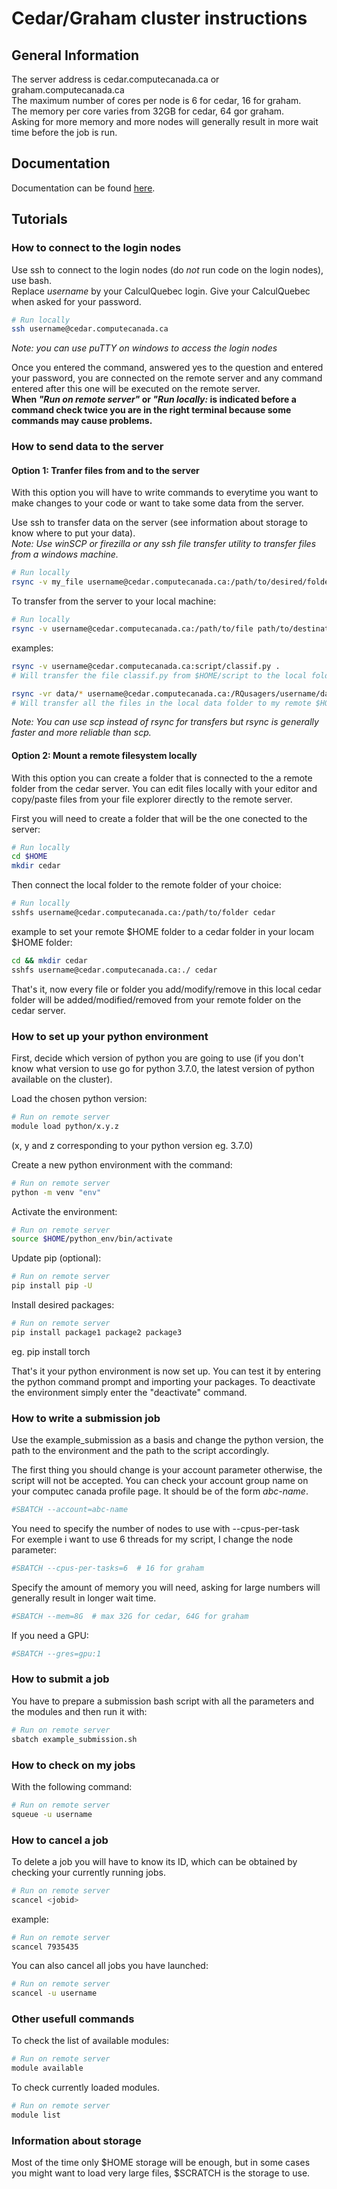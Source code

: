 # Cedar/Graham cluster instructions

## General Information

The server address is cedar.computecanada.ca or graham.computecanada.ca  
The maximum number of cores per node is 6 for cedar, 16 for graham.  
The memory per core varies from 32GB for cedar, 64 gor graham.  
Asking for more memory and more nodes will generally result in more wait time before the job is run.  

## Documentation

Documentation can be found [here][computecanada doc].

## Tutorials

### How to connect to the login nodes

Use ssh to connect to the login nodes (do *not* run code on the login nodes), use bash.  
Replace _username_ by your CalculQuebec login. Give your CalculQuebec when asked for your password.  
```bash
# Run locally
ssh username@cedar.computecanada.ca
```
_Note: you can use puTTY on windows to access the login nodes_

Once you entered the command, answered yes to the question and entered your password, you are connected on the remote server and any command entered after this one will be executed on the remote server.  
**When _"Run on remote server"_ or _"Run locally:_ is indicated before a command check twice you are in the right terminal because some commands may cause problems.**  

### How to send data to the server

#### Option 1: Tranfer files from and to the server

With this option you will have to write commands to everytime you want to make changes to your code or want to take some data from the server.  

Use ssh to transfer data on the server (see information about storage to know where to put your data).  
_Note: Use winSCP or firezilla or any ssh file transfer utility to transfer files from a windows machine._
```bash
# Run locally
rsync -v my_file username@cedar.computecanada.ca:/path/to/desired/folder/
```

To transfer from the server to your local machine:
```bash
# Run locally
rsync -v username@cedar.computecanada.ca:/path/to/file path/to/destination/folder/
```

examples:
```bash
rsync -v username@cedar.computecanada.ca:script/classif.py .
# Will transfer the file classif.py from $HOME/script to the local folder.

rsync -vr data/* username@cedar.computecanada.ca:/RQusagers/username/data/
# Will transfer all the files in the local data folder to my remote $HOME/data folder
```

_Note: You can use scp instead of rsync for transfers but rsync is generally faster and more reliable than scp._

#### Option 2: Mount a remote filesystem locally

With this option you can create a folder that is connected to the a remote folder from the cedar server. You can edit files locally with your editor and copy/paste files from your file explorer directly to the remote server.  

First you will need to create a folder that will be the one conected to the server:
```bash
# Run locally
cd $HOME
mkdir cedar
```

Then connect the local folder to the remote folder of your choice:
```bash
# Run locally
sshfs username@cedar.computecanada.ca:/path/to/folder cedar
```

example to set your remote $HOME folder to a cedar folder in your locam $HOME folder:
```bash
cd && mkdir cedar
sshfs username@cedar.computecanada.ca:./ cedar
```

That's it, now every file or folder you add/modify/remove in this local cedar folder will be added/modified/removed from your remote folder on the cedar server.  

### How to set up your python environment

First, decide which version of python you are going to use (if you don't know what version to use go for python 3.7.0, the latest version of python available on the cluster).

Load the chosen python version:
```bash
# Run on remote server
module load python/x.y.z
```
(x, y and z corresponding to your python version eg. 3.7.0)

Create a new python environment with the command:

```bash
# Run on remote server
python -m venv "env"
```

Activate the environment:

```bash
# Run on remote server
source $HOME/python_env/bin/activate
```

Update pip (optional):
```bash
# Run on remote server
pip install pip -U
```

Install desired packages:

```bash
# Run on remote server
pip install package1 package2 package3
```
eg. pip install torch

That's it your python environment is now set up. You can test it by entering the python command prompt and importing your packages. To deactivate the environment simply enter the "deactivate" command.  

### How to write a submission job

Use the example_submission as a basis and change the python version, the path to the environment and the path to the script accordingly.  

The first thing you should change is your account parameter otherwise, the script will not be accepted. You can check your account group name on your computec canada profile page. It should be of the form _abc-name_.  
```bash
#SBATCH --account=abc-name
```

You need to specify the number of nodes to use with --cpus-per-task  
For exemple i want to use 6 threads for my script, I change the node parameter:
```bash
#SBATCH --cpus-per-tasks=6  # 16 for graham
```

Specify the amount of memory you will need, asking for large numbers will generally result in longer wait time.
```bash
#SBATCH --mem=8G  # max 32G for cedar, 64G for graham
```

If you need a GPU: 
```bash
#SBATCH --gres=gpu:1
```

### How to submit a job

You have to prepare a submission bash script with all the parameters and the modules and then run it with:

```bash
# Run on remote server
sbatch example_submission.sh
```

### How to check on my jobs

With the following command:
```bash
# Run on remote server
squeue -u username
```

### How to cancel a job

To delete a job you will have to know its ID, which can be obtained by checking your currently running jobs.

```bash
# Run on remote server
scancel <jobid>
```

example:
```bash
# Run on remote server
scancel 7935435
```

You can also cancel all jobs you have launched:
```bash
# Run on remote server
scancel -u username
```

### Other usefull commands

To check the list of available modules:
```bash
# Run on remote server
module available
```

To check currently loaded modules.
```bash
# Run on remote server
module list
```

### Information about storage

Most of the time only $HOME storage will be enough, but in some cases you might want to load very large files, $SCRATCH is the storage to use.

[computecanada doc]: https://docs.computecanada.ca/wiki/
